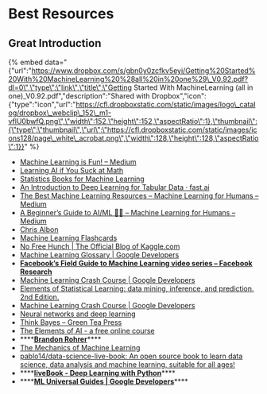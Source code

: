 # Best Resources

## Great Introduction

{% embed data="{\"url\":\"https://www.dropbox.com/s/gbn0y0zcfkv5eyi/Getting%20Started%20With%20MachineLearning%20%28all%20in%20one%29\_V0.92.pdf?dl=0\",\"type\":\"link\",\"title\":\"Getting Started With MachineLearning \(all in one\)\_V0.92.pdf\",\"description\":\"Shared with Dropbox\",\"icon\":{\"type\":\"icon\",\"url\":\"https://cfl.dropboxstatic.com/static/images/logo\_catalog/dropbox\_webclip\_152\_m1-vflU0bwfQ.png\",\"width\":152,\"height\":152,\"aspectRatio\":1},\"thumbnail\":{\"type\":\"thumbnail\",\"url\":\"https://cfl.dropboxstatic.com/static/images/icons128/page\_white\_acrobat.png\",\"width\":128,\"height\":128,\"aspectRatio\":1}}" %}

* [Machine Learning is Fun! – Medium](https://medium.com/@ageitgey/machine-learning-is-fun-80ea3ec3c471)
* [Learning AI if You Suck at Math](https://hackernoon.com/learning-ai-if-you-suck-at-math-8bdfb4b79037)
* [Statistics Books for Machine Learning](https://machinelearningmastery.com/statistics-books-for-machine-learning/)
* [An Introduction to Deep Learning for Tabular Data · fast.ai](http://www.fast.ai/2018/04/29/categorical-embeddings/)
* [The Best Machine Learning Resources – Machine Learning for Humans – Medium](https://medium.com/machine-learning-for-humans/how-to-learn-machine-learning-24d53bb64aa1)
* [A Beginner’s Guide to AI/ML 🤖👶 – Machine Learning for Humans – Medium](https://medium.com/machine-learning-for-humans/why-machine-learning-matters-6164faf1df12)
* [Chris Albon](https://chrisalbon.com/)
* [Machine Learning Flashcards](https://store.chrisalbon.com/dashboard)
* [No Free Hunch \| The Official Blog of Kaggle.com](http://blog.kaggle.com/)
* [Machine Learning Glossary  \|  Google Developers](https://developers.google.com/machine-learning/glossary/)
* [**Facebook’s Field Guide to Machine Learning video series – Facebook Research**](https://research.fb.com/the-facebook-field-guide-to-machine-learning-video-series/)
* [Machine Learning Crash Course  \|  Google Developers](https://developers.google.com/machine-learning/crash-course/)
* [Elements of Statistical Learning: data mining, inference, and prediction. 2nd Edition.](https://web.stanford.edu/~hastie/ElemStatLearn/)
* [Machine Learning Crash Course  \|  Google Developers](https://developers.google.com/machine-learning/crash-course/)
* [Neural networks and deep learning](http://neuralnetworksanddeeplearning.com/index.html)
* [Think Bayes – Green Tea Press](http://greenteapress.com/wp/think-bayes/)
* [The Elements of AI - a free online course](https://www.elementsofai.com/)
* \*\*\*\*[**Brandon Rohrer**](https://brohrer.github.io/blog.html)\*\*\*\*
* [The Mechanics of Machine Learning](https://mlbook.explained.ai/)
* [pablo14/data-science-live-book: An open source book to learn data science, data analysis and machine learning, suitable for all ages!](https://github.com/pablo14/data-science-live-book)
* \*\*\*\*[**liveBook - Deep Learning with Python**](https://livebook.manning.com/#!/book/deep-learning-with-python/about-this-book/1)\*\*\*\*
* \*\*\*\*[**ML Universal Guides \| Google Developers**](https://developers.google.com/machine-learning/guides/)\*\*\*\*

